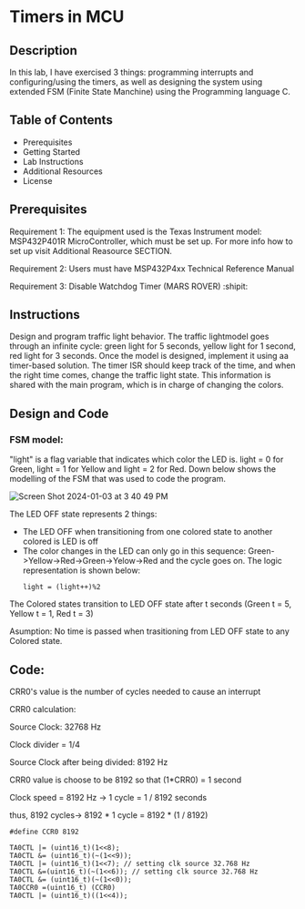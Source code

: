 # Timers in MCU

## Description

In this lab, I have exercised 3 things: programming interrupts and configuring/using the
timers, as well as designing the system using extended FSM (Finite State Manchine) using the Programming language C. 

## Table of Contents

- Prerequisites 
- Getting Started
- Lab Instructions
- Additional Resources
- License

## Prerequisites

Requirement 1: The equipment used is the Texas Instrument model: MSP432P401R MicroController, which must be set up. For more info how to set up visit Additional Reasource SECTION. 

Requirement 2: Users must have MSP432P4xx Technical Reference Manual

Requirement 3: Disable Watchdog Timer (MARS ROVER) :shipit:

## Instructions

Design and program traffic light behavior. The traffic lightmodel goes through an infinite cycle: green light for 5 seconds, yellow light for 1 second, red light for 3 seconds. Once the model is designed, implement it using aa timer-based solution. The timer ISR should keep track of the time, and when the right time comes, change the traffic light state. This information is shared with the main program, which is in charge of changing the colors.

## Design and Code

### FSM model:
"light" is a flag variable that indicates which color the LED is. light = 0 for Green, light = 1 for Yellow and light = 2 for Red.
Down below shows the modelling of the FSM that was used to code the program.

![Screen Shot 2024-01-03 at 3 40 49 PM](https://github.com/aryanhuqkhan/SimpleTrafficLight_MCU/assets/146489368/0ec25636-fcd7-40e1-84ba-05b14ff060da)

The LED OFF state represents 2 things:
- The LED OFF when transitioning from one colored state to another colored is LED is off
- The color changes in the LED can only go in this sequence: Green->Yellow->Red->Green->Yelow->Red and the cycle goes on. The logic representation is shown below:
  ```
  light = (light++)%2
  ```

The Colored states transition to LED OFF state after t seconds (Green t = 5, Yellow t = 1, Red t = 3)

Asumption: No time is passed when trasitioning from LED OFF state to any Colored state. 


## Code:

CRR0's value is the number of cycles needed to cause an interrupt

CRR0 calculation:

Source Clock: 32768 Hz

Clock divider = 1/4

Source Clock after being divided: 8192 Hz

CRR0 value is choose to be 8192 so that (1*CRR0) = 1 second

Clock speed =  8192 Hz -> 1 cycle = 1 / 8192 seconds

thus, 8192 cycles-> 8192 * 1 cycle = 8192 * (1 / 8192)

```
#define CCR0 8192

TA0CTL |= (uint16_t)(1<<8); 
TA0CTL &= (uint16_t)(~(1<<9));
TA0CTL |= (uint16_t)(1<<7); // setting clk source 32.768 Hz
TA0CTL &=(uint16_t)(~(1<<6)); // setting clk source 32.768 Hz
TA0CTL &= (uint16_t)(~(1<<0)); 
TA0CCR0 =(uint16_t) (CCR0)
TA0CTL |= (uint16_t)((1<<4));
```




















